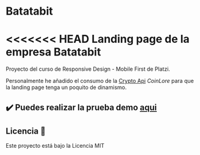 # Batatabit
<<<<<<< HEAD
Landing page de la empresa Batatabit
=======
Proyecto del curso de Responsive Design - Mobile First de Platzi.

Personalmente he añadido el consumo de la [Crypto Api](https://www.coinlore.com/es/cryptocurrency-data-api) *CoinLore* para que la landing page tenga un poquito de dinamismo.




## ✔️ Puedes realizar la prueba demo [aqui](https://getial.github.io/Batatabit/)

## Licencia 📄

Este proyecto está bajo la Licencia MIT
